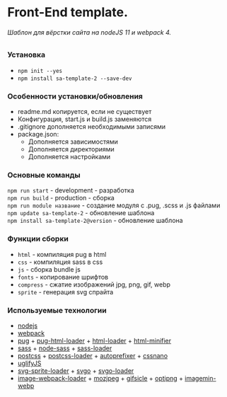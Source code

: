 # Front-End template. #
###### Шаблон для вёрстки сайта на nodeJS 11 и webpack 4. ######

### Установка ###
- `npm init --yes`  
- `npm install sa-template-2 --save-dev`

### Особенности установки/обновления ###
- readme.md копируется, если не существует 
- Конфигурация, start.js и build.js заменяются
- .gitignore дополняется необходимыми записями
- package.json:
  - Дополняется зависимостями
  - Дополняется директориями
  - Дополняется настройками

### Основные команды ###
`npm run start` - development - разработка  
`npm run build` - production - сборка   
`npm run module название` - создание модуля с .pug, .scss и .js файлами    
`npm update sa-template-2` - обновление шаблона   
`npm install sa-template-2@version` - обновление шаблона 

### Функции сборки ###
- `html` - компиляция pug в html
- `css` - компиляция sass в css
- `js` - сборка bundle js
- `fonts` - копирование шрифтов
- `compress` - сжатие изображений jpg, png, gif, webp
- `sprite` - генерация svg спрайта

### Используемые технологии ###
- [nodejs](https://nodejs.org/)
- [webpack](https://webpack.js.org/)
- [pug](https://pugjs.org/) + [pug-html-loader](https://github.com/willyelm/pug-html-loader) + [html-loader](https://github.com/webpack-contrib/html-loader) + [html-minifier](https://github.com/kangax/html-minifier)
- [sass](https://sass-lang.com/) + [node-sass](https://github.com/sass/node-sass) + [sass-loader](https://github.com/webpack-contrib/sass-loader)
- [postcss](https://github.com/postcss/postcss) + [postcss-loader](https://github.com/postcss/postcss-loader) + [autoprefixer](https://autoprefixer.github.io/ru/) + [cssnano](https://cssnano.co/)
- [uglifyJS](https://github.com/mishoo/UglifyJS)
- [svg-sprite-loader](https://github.com/kisenka/svg-sprite-loader) + [svgo](https://github.com/svg/svgo) + [svgo-loader](https://github.com/rpominov/svgo-loader)
- [image-webpack-loader](https://github.com/tcoopman/image-webpack-loader) + [mozjpeg](https://github.com/mozilla/mozjpeg) + [gifsicle](https://www.lcdf.org/gifsicle/) + [optipng](http://optipng.sourceforge.net/) + [imagemin-webp](https://github.com/imagemin/imagemin-webp)